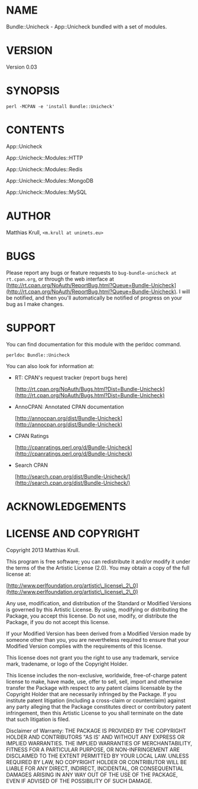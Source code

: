 # NAME

Bundle::Unicheck - App::Unicheck bundled with a set of modules.

# VERSION

Version 0.03

# SYNOPSIS

`perl -MCPAN -e 'install Bundle::Unicheck'`

# CONTENTS

App::Unicheck

App::Unicheck::Modules::HTTP

App::Unicheck::Modules::Redis

App::Unicheck::Modules::MongoDB

App::Unicheck::Modules::MySQL

# AUTHOR

Matthias Krull, `<m.krull at uninets.eu>`

# BUGS

Please report any bugs or feature requests to `bug-bundle-unicheck at rt.cpan.org`, or through
the web interface at [http://rt.cpan.org/NoAuth/ReportBug.html?Queue=Bundle-Unicheck](http://rt.cpan.org/NoAuth/ReportBug.html?Queue=Bundle-Unicheck).  I will be notified, and then you'll
automatically be notified of progress on your bug as I make changes.







# SUPPORT

You can find documentation for this module with the perldoc command.

    perldoc Bundle::Unicheck



You can also look for information at:

- RT: CPAN's request tracker (report bugs here)

    [http://rt.cpan.org/NoAuth/Bugs.html?Dist=Bundle-Unicheck](http://rt.cpan.org/NoAuth/Bugs.html?Dist=Bundle-Unicheck)

- AnnoCPAN: Annotated CPAN documentation

    [http://annocpan.org/dist/Bundle-Unicheck](http://annocpan.org/dist/Bundle-Unicheck)

- CPAN Ratings

    [http://cpanratings.perl.org/d/Bundle-Unicheck](http://cpanratings.perl.org/d/Bundle-Unicheck)

- Search CPAN

    [http://search.cpan.org/dist/Bundle-Unicheck/](http://search.cpan.org/dist/Bundle-Unicheck/)



# ACKNOWLEDGEMENTS



# LICENSE AND COPYRIGHT

Copyright 2013 Matthias Krull.

This program is free software; you can redistribute it and/or modify it
under the terms of the the Artistic License (2.0). You may obtain a
copy of the full license at:

[http://www.perlfoundation.org/artistic\_license\_2\_0](http://www.perlfoundation.org/artistic\_license\_2\_0)

Any use, modification, and distribution of the Standard or Modified
Versions is governed by this Artistic License. By using, modifying or
distributing the Package, you accept this license. Do not use, modify,
or distribute the Package, if you do not accept this license.

If your Modified Version has been derived from a Modified Version made
by someone other than you, you are nevertheless required to ensure that
your Modified Version complies with the requirements of this license.

This license does not grant you the right to use any trademark, service
mark, tradename, or logo of the Copyright Holder.

This license includes the non-exclusive, worldwide, free-of-charge
patent license to make, have made, use, offer to sell, sell, import and
otherwise transfer the Package with respect to any patent claims
licensable by the Copyright Holder that are necessarily infringed by the
Package. If you institute patent litigation (including a cross-claim or
counterclaim) against any party alleging that the Package constitutes
direct or contributory patent infringement, then this Artistic License
to you shall terminate on the date that such litigation is filed.

Disclaimer of Warranty: THE PACKAGE IS PROVIDED BY THE COPYRIGHT HOLDER
AND CONTRIBUTORS "AS IS' AND WITHOUT ANY EXPRESS OR IMPLIED WARRANTIES.
THE IMPLIED WARRANTIES OF MERCHANTABILITY, FITNESS FOR A PARTICULAR
PURPOSE, OR NON-INFRINGEMENT ARE DISCLAIMED TO THE EXTENT PERMITTED BY
YOUR LOCAL LAW. UNLESS REQUIRED BY LAW, NO COPYRIGHT HOLDER OR
CONTRIBUTOR WILL BE LIABLE FOR ANY DIRECT, INDIRECT, INCIDENTAL, OR
CONSEQUENTIAL DAMAGES ARISING IN ANY WAY OUT OF THE USE OF THE PACKAGE,
EVEN IF ADVISED OF THE POSSIBILITY OF SUCH DAMAGE.


